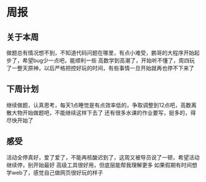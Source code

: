 # **周报**
## **关于本周**
做题总有情况想不到，不知道代码问题在哪里，有点小难受，鹏哥的大程序开始起步了，希望bug少一点吧，能顺利一些
高数学到高潮了，开始听不懂了，周四玩了一整天原神，以后严格把控好玩的时间，有些事情一旦开始就再也停不下来了
## **下周计划**
继续做题，认真思考，每天1点睡觉是有点效率低的，争取调整到12点吧，高数离散大物开始做题吧，不能继续这样下去了
还有很多水课的作业要写，挺多的，得尽快开始了
## **感受**
活动全停真好，爱了爱了，不能再核酸迟到了，这周又被导员说了一顿，希望活动继续停，别开始最好
高级工具很好用，但底层能帮我理解更多
如果假期有时间想学web了，感觉自己做网页很好玩的样子
